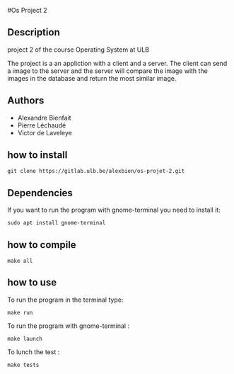 #Os Project 2

## Description
project 2 of the course Operating System at ULB

The project is a an appliction with a client and a server. The client can send a image to the server and the server will compare the image with the images in the database and return the most similar image.

## Authors
* Alexandre Bienfait
* Pierre Léchaudé
* Victor de Laveleye

## how to install
```
git clone https://gitlab.ulb.be/alexbien/os-projet-2.git
```

## Dependencies
If you want to run the program with gnome-terminal you need to install it:
```
sudo apt install gnome-terminal
```
## how to compile

```
make all
```

## how to use

To run the program in the terminal type:
```
make run 

```

To run the program with gnome-terminal :
```
make launch

```

To lunch the test :
```
make tests

```